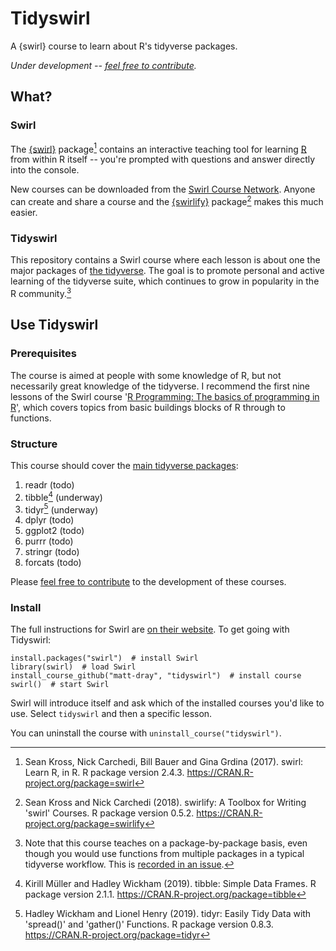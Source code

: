 # Tidyswirl

A {swirl} course to learn about R's tidyverse packages.

_Under development -- [feel free to contribute](https://github.com/matt-dray/tidyswirl/blob/master/CONTRIBUTING.md)._

## What?

### Swirl

The [{swirl}](https://swirlstats.com/) package[^swirl] contains an interactive teaching tool for learning [R](https://www.r-project.org/about.html) from within R itself -- you're prompted with questions and answer directly into the console.

New courses can be downloaded from the [Swirl Course Network](http://swirlstats.com/scn/). Anyone can create and share a course and the [{swirlify}](http://swirlstats.com/swirlify/) package[^swirlify] makes this much easier.

### Tidyswirl

This repository contains a Swirl course where each lesson is about one the major packages of [the tidyverse](https://www.tidyverse.org/). The goal is to promote personal and active learning of the tidyverse suite, which continues to grow in popularity in the R community.[^package-format]

## Use Tidyswirl

### Prerequisites

The course is aimed at people with some knowledge of R, but not necessarily great knowledge of the tidyverse. I recommend the first nine lessons of the Swirl course '[R Programming: The basics of programming in R](http://swirlstats.com/scn/rprog.html)', which covers topics from basic buildings blocks of R through to functions.

### Structure

This course should cover the [main tidyverse packages](https://www.tidyverse.org/packages/):

1. readr (todo)
1. tibble[^tibble] (underway)
1. tidyr[^tidyr] (underway)
1. dplyr (todo)
1. ggplot2 (todo)
1. purrr (todo)
1. stringr (todo)
1. forcats (todo)

Please [feel free to contribute](https://github.com/matt-dray/tidyswirl/blob/master/CONTRIBUTING.md) to the development of these courses.

### Install

The full instructions for Swirl are [on their website](https://swirlstats.com/students.html). To get going with Tidyswirl:

```{r}
install.packages("swirl")  # install Swirl
library(swirl)  # load Swirl
install_course_github("matt-dray", "tidyswirl")  # install course
swirl()  # start Swirl
```

Swirl will introduce itself and ask which of the installed courses you'd like to use. Select `tidyswirl` and then a specific lesson.

You can uninstall the course with `uninstall_course("tidyswirl")`.

[^swirl]: Sean Kross, Nick Carchedi, Bill Bauer and Gina Grdina (2017). swirl: Learn R, in R. R package version 2.4.3. https://CRAN.R-project.org/package=swirl
[^swirlify]: Sean Kross and Nick Carchedi (2018). swirlify: A Toolbox for Writing 'swirl' Courses. R package version 0.5.2. https://CRAN.R-project.org/package=swirlify
[^tibble]: Kirill Müller and Hadley Wickham (2019). tibble: Simple Data Frames. R package version 2.1.1. https://CRAN.R-project.org/package=tibble
[^tidyr]: Hadley Wickham and Lionel Henry (2019). tidyr: Easily Tidy Data with 'spread()' and 'gather()' Functions. R package version 0.8.3. https://CRAN.R-project.org/package=tidyr
[^package-format]: Note that this course teaches on a package-by-package basis, even though you would use functions from multiple packages in a typical tidyverse workflow. This is [recorded in an issue](https://github.com/matt-dray/tidyswirl/issues/6).